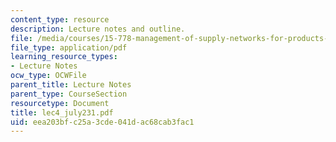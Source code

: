 ```yaml
---
content_type: resource
description: Lecture notes and outline.
file: /media/courses/15-778-management-of-supply-networks-for-products-and-services-summer-2004/eea203bfc25a3cde041dac68cab3fac1_lec4_july231.pdf
file_type: application/pdf
learning_resource_types:
- Lecture Notes
ocw_type: OCWFile
parent_title: Lecture Notes
parent_type: CourseSection
resourcetype: Document
title: lec4_july231.pdf
uid: eea203bf-c25a-3cde-041d-ac68cab3fac1
---
```

